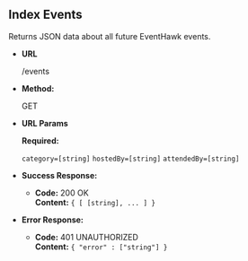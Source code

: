**Index Events**
----
  Returns JSON data about all future EventHawk events.

* **URL**

  /events

* **Method:**
  
  GET
  
*  **URL Params**

	**Required:**

	`category=[string]`
	`hostedBy=[string]`
	`attendedBy=[string]`

* **Success Response:**

  * **Code:** 200 OK <br />
    **Content:** `{ [ [string], ... ] }`
 
* **Error Response:**

  * **Code:** 401 UNAUTHORIZED <br />
    **Content:** `{ "error" : ["string"] }`
